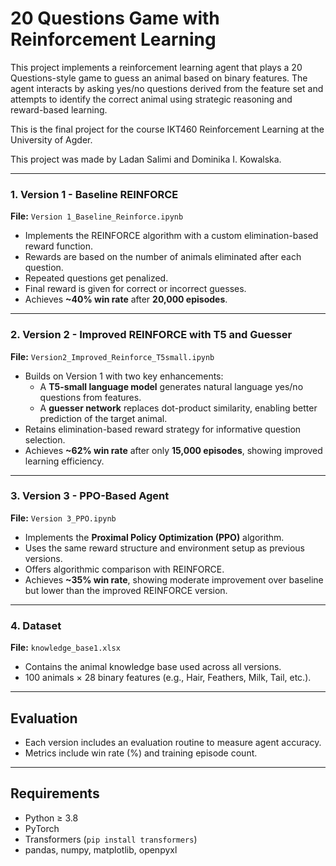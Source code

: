 # 20 Questions Game with Reinforcement Learning

This project implements a reinforcement learning agent that plays a 20 Questions-style game to guess an animal based on binary features. The agent interacts by asking yes/no questions derived from the feature set and attempts to identify the correct animal using strategic reasoning and reward-based learning.

This is the final project for the course IKT460 Reinforcement Learning at the University of Agder.

This project was made by Ladan Salimi and Dominika I. Kowalska.

---

### 1. Version 1 - Baseline REINFORCE
**File:** `Version 1_Baseline_Reinforce.ipynb`  
- Implements the REINFORCE algorithm with a custom elimination-based reward function.
- Rewards are based on the number of animals eliminated after each question.
- Repeated questions get penalized.
- Final reward is given for correct or incorrect guesses.
- Achieves **~40% win rate** after **20,000 episodes**.

---

### 2. Version 2 - Improved REINFORCE with T5 and Guesser
**File:** `Version2_Improved_Reinforce_T5small.ipynb`  
- Builds on Version 1 with two key enhancements:
  - A **T5-small language model** generates natural language yes/no questions from features.
  - A **guesser network** replaces dot-product similarity, enabling better prediction of the target animal.
- Retains elimination-based reward strategy for informative question selection.
- Achieves **~62% win rate** after only **15,000 episodes**, showing improved learning efficiency.

---

### 3. Version 3 - PPO-Based Agent
**File:** `Version 3_PPO.ipynb`  
- Implements the **Proximal Policy Optimization (PPO)** algorithm.
- Uses the same reward structure and environment setup as previous versions.
- Offers algorithmic comparison with REINFORCE.
- Achieves **~35% win rate**, showing moderate improvement over baseline but lower than the improved REINFORCE version.

---

### 4. Dataset
**File:** `knowledge_base1.xlsx`  
- Contains the animal knowledge base used across all versions.
- 100 animals × 28 binary features (e.g., Hair, Feathers, Milk, Tail, etc.).

---

## Evaluation
- Each version includes an evaluation routine to measure agent accuracy.
- Metrics include win rate (%) and training episode count.

---

## Requirements
- Python ≥ 3.8  
- PyTorch  
- Transformers (`pip install transformers`)  
- pandas, numpy, matplotlib, openpyxl 

